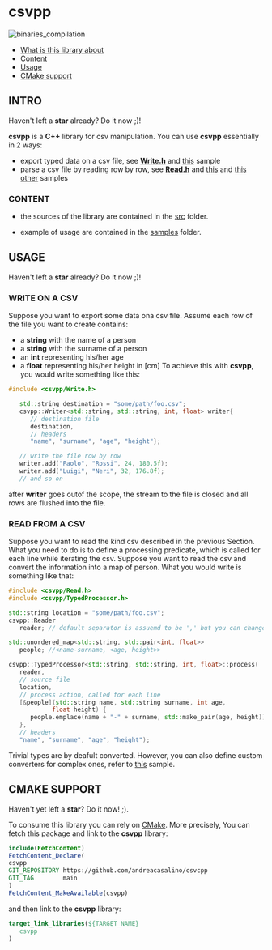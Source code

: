 # csvpp

![binaries_compilation](https://github.com/andreacasalino/csvcpp/actions/workflows/runTests.yml/badge.svg)

- [What is this library about](#intro)
- [Content](#content)
- [Usage](#usage)
- [CMake support](#cmake-support)

## INTRO

Haven't left a **star** already? Do it now ;)!

**csvpp** is a **C++** library for csv manipulation.
You can use **csvpp** essentially in 2 ways:
- export typed data on a csv file, see [**Write.h**](./src/csvpp/Write.h) and [this](./samples/WriteResults.cpp) sample
- parse a csv file by reading row by row, see [**Read.h**](./src/csvpp/Read.h) and [this](./samples/ReadMovies.cpp) and [this other](./samples/ReadPlaces.cpp) samples

### CONTENT

 * the sources of the library are contained in the [src](./src) folder.

 * example of usage are contained in the [samples](./samples) folder.

## USAGE

Haven't left a **star** already? Do it now ;)!

### WRITE ON A CSV

Suppose you want to export some data ona csv file. Assume each row of the file you want to create contains:
- a **string** with the name of a person
- a **string** with the surname of a person
- an **int** representing his/her age
- a **float** representing his/her height in [cm]
To achieve this with **csvpp**, you would write something like this:

```cpp
#include <csvpp/Write.h>

   std::string destination = "some/path/foo.csv";
   csvpp::Writer<std::string, std::string, int, float> writer{
      // destination file
      destination,
      // headers
      "name", "surname", "age", "height"};

   // write the file row by row
   writer.add("Paolo", "Rossi", 24, 180.5f);
   writer.add("Luigi", "Neri", 32, 176.8f);
   // and so on
```
after **writer** goes outof the scope, the stream to the file is closed and all rows are flushed into the file.

### READ FROM A CSV

Suppose you want to read the kind csv described in the previous Section.
What you need to do is to define a processing predicate, which is called for each line while iterating the csv.
Suppose you want to read the csv and convert the information into a map of person. What you would write is something like that:
```cpp
#include <csvpp/Read.h>
#include <csvpp/TypedProcessor.h>

std::string location = "some/path/foo.csv";
csvpp::Reader
   reader; // default separator is assuemd to be ',' but you can change it

std::unordered_map<std::string, std::pair<int, float>>
   people; //<name-surname, <age, height>>

csvpp::TypedProcessor<std::string, std::string, int, float>::process(
   reader,
   // source file
   location,
   // process action, called for each line
   [&people](std::string name, std::string surname, int age,
            float height) {
      people.emplace(name + "-" + surname, std::make_pair(age, height));
   },
   // headers
   "name", "surname", "age", "height");
```

Trivial types are by deafult converted. However, you can also define custom converters for complex ones, refer to  [this](./samples/ReadPlaces.cpp) sample.

## CMAKE SUPPORT
   
Haven't yet left a **star**? Do it now! ;).

To consume this library you can rely on [CMake](https://cmake.org).
More precisely, You can fetch this package and link to the **csvpp** library:
```cmake
include(FetchContent)
FetchContent_Declare(
csvpp
GIT_REPOSITORY https://github.com/andreacasalino/csvcpp
GIT_TAG        main
)
FetchContent_MakeAvailable(csvpp)
```

and then link to the **csvpp** library:
```cmake
target_link_libraries(${TARGET_NAME}
   csvpp
)
```
